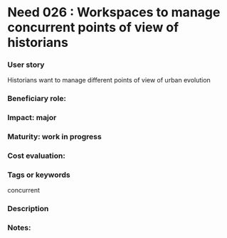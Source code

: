 # Need 026 : Workspaces to manage concurrent points of view of historians

### User story
Historians want to manage different points of view of urban evolution

### Beneficiary role: 

### Impact: major

### Maturity: work in progress

### Cost evaluation: 

### Tags or keywords
concurrent

### Description

### Notes:
